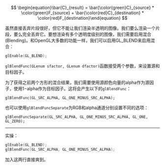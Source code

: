$$
\begin{equation}\bar{C}_{result} = \bar{\color{green}C}_{source} * \color{green}F_{source} + \bar{\color{red}C}_{destination} * \color{red}F_{destination}\end{equation}
$$

虽然直接丢弃片段很好，但它不能让我们渲染半透明的图像。我们要么渲染一个片段，要么完全丢弃它。要想渲染有多个透明度级别的图像，我们需要启用混合(Blending)。和OpenGL大多数的功能一样，我们可以启用GL_BLEND来启用混合：

```c
glEnable(GL_BLEND);
```

`glBlendFunc(GLenum sfactor, GLenum dfactor)`函数接受两个参数，来设置源和目标因子。

为了获得之前两个方形的混合结果，我们需要使用源颜色向量的alpha作为源因子，使用1−alpha作为目标因子。这将会产生以下的`glBlendFunc`：

```
glBlendFunc(GL_SRC_ALPHA, GL_ONE_MINUS_SRC_ALPHA);
```

也可以使用`glBlendFuncSeparate`为RGB和alpha通道分别设置不同的选项：

```
glBlendFuncSeparate(GL_SRC_ALPHA, GL_ONE_MINUS_SRC_ALPHA, GL_ONE, GL_ZERO);
```

<hr/>

实操：

```c
glEnable(GL_BLEND);
glBlendFunc(GL_SRC_ALPHA, GL_ONE_MINUS_SRC_ALPHA);
```

加入这两行直接爽到。